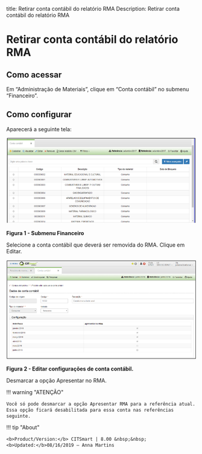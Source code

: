 title: Retirar conta contábil do relatório RMA
Description: Retirar conta contábil do relatório RMA

# Retirar conta contábil do relatório RMA

Como acessar
----------

Em “Administração de Materiais”, clique em “Conta contábil” no submenu
“Financeiro”.

Como configurar
--------------

Aparecerá a seguinte tela:

   ![figura](images/withdraw-1.png)
   
   **Figura 1 - Submenu Financeiro**

Selecione a conta contábil que deverá ser removida do RMA. Clique em Editar.

   ![figura](images/withdraw-2.png)

   **Figura 2 - Editar configurações de conta contábil.**

Desmarcar a opção Apresentar no RMA.

!!! warning "ATENÇÃO"

    Você só pode desmarcar a opção Apresentar RMA para a referência atual.
    Essa opção ficará desabilitada para essa conta nas referências seguinte.


!!! tip "About"

    <b>Product/Version:</b> CITSmart | 8.00 &nbsp;&nbsp;
    <b>Updated:</b>08/16/2019 – Anna Martins
